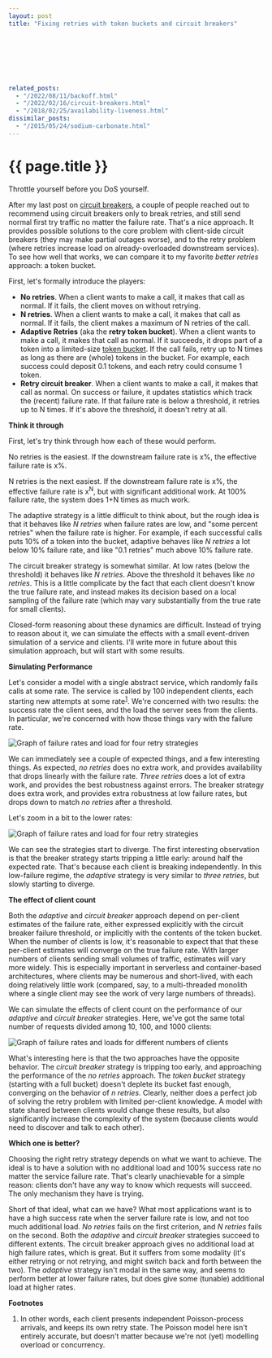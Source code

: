 ```yaml
---
layout: post
title: "Fixing retries with token buckets and circuit breakers"








related_posts:
  - "/2022/08/11/backoff.html"
  - "/2022/02/16/circuit-breakers.html"
  - "/2018/02/25/availability-liveness.html"
dissimilar_posts:
  - "/2015/05/24/sodium-carbonate.html"
---
```

{{ page.title }}
================

<p class="meta">Throttle yourself before you DoS yourself.</p>

After my last post on [circuit breakers](https://brooker.co.za/blog/2022/02/16/circuit-breakers.html), a couple of people reached out to recommend using circuit breakers only to break retries, and still send normal first try traffic no matter the failure rate. That's a nice approach. It provides possible solutions to the core problem with client-side circuit breakers (they may make partial outages worse), and to the retry problem (where retries increase load on already-overloaded downstream services). To see how well that works, we can compare it to my favorite *better retries* approach: a token bucket.

First, let's formally introduce the players:

* **No retries**. When a client wants to make a call, it makes that call as normal. If it fails, the client moves on without retrying.
* **N retries**. When a client wants to make a call, it makes that call as normal. If it fails, the client makes a maximum of N retries of the call.
* **Adaptive Retries** (aka the **retry token bucket**). When a client wants to make a call, it makes that call as normal. If it succeeds, it drops part of a token into a limited-size [token bucket](https://en.wikipedia.org/wiki/Token_bucket). If the call fails, retry up to N times as long as there are (whole) tokens in the bucket. For example, each success could deposit 0.1 tokens, and each retry could consume 1 token.
* **Retry circuit breaker**. When a client wants to make a call, it makes that call as normal. On success or failure, it updates statistics which track the (recent) failure rate. If that failure rate is below a threshold, it retries up to N times. If it's above the threshold, it doesn't retry at all.

**Think it through**

First, let's try think through how each of these would perform.

No retries is the easiest. If the downstream failure rate is x%, the effective failure rate is x%.

N retries is the next easiest. If the downstream failure rate is x%, the effective failure rate is x<sup>N</sup>, but with significant additional work. At 100% failure rate, the system does 1+N times as much work.

The adaptive strategy is a little difficult to think about, but the rough idea is that it behaves like *N retries* when failure rates are low, and "some percent retries" when the failure rate is higher. For example, if each successful calls puts 10% of a token into the bucket, adaptive behaves like *N retries* a lot below 10% failure rate, and like "0.1 retries" much above 10% failure rate.

The circuit breaker strategy is somewhat similar. At low rates (below the threshold) it behaves like *N retries*. Above the threshold it behaves like *no retries*. This is a little complicate by the fact that each client doesn't know the true failure rate, and instead makes its decision based on a local sampling of the failure rate (which may vary substantially from the true rate for small clients).

Closed-form reasoning about these dynamics are difficult. Instead of trying to reason about it, we can simulate the effects with a small event-driven simulation of a service and clients. I'll write more in future about this simulation approach, but will start with some results.

**Simulating Performance**

Let's consider a model with a single abstract service, which randomly fails calls at some rate. The service is called by 100 independent clients, each starting new attempts at some rate<sup>[1](#foot1)</sup>. We're concerned with two results: the success rate the client sees, and the load the server sees from the clients. In particular, we're concerned with how those things vary with the failure rate.

![Graph of failure rates and load for four retry strategies](https://mbrooker-blog-images.s3.amazonaws.com/retry_simulation_results.png)

We can immediately see a couple of expected things, and a few interesting things. As expected, *no retries* does no extra work, and provides availability that drops linearly with the failure rate. *Three retries* does a lot of extra work, and provides the best robustness against errors. The breaker strategy does extra work, and provides extra robustness at low failure rates, but drops down to match *no retries* after a threshold.

Let's zoom in a bit to the lower rates:

![Graph of failure rates and load for four retry strategies](https://mbrooker-blog-images.s3.amazonaws.com/retry_simulation_results_zoomed.png)

We can see the strategies start to diverge. The first interesting observation is that the breaker strategy starts tripping a little early: around half the expected rate. That's because each client is breaking independently. In this low-failure regime, the *adaptive* strategy is very similar to *three retries*, but slowly starting to diverge.

**The effect of client count**

Both the *adaptive* and *circuit breaker* approach depend on per-client estimates of the failure rate, either expressed explicitly with the circuit breaker failure threshold, or implicitly with the contents of the token bucket. When the number of clients is low, it's reasonable to expect that that these per-client estimates will converge on the true failure rate. With larger numbers of clients sending small volumes of traffic, estimates will vary more widely. This is especially important in serverless and container-based architectures, where clients may be numerous and short-lived, with each doing relatively little work (compared, say, to a multi-threaded monolith where a single client may see the work of very large numbers of threads).

We can simulate the effects of client count on the performance of our *adaptive* and *circuit breaker* strategies. Here, we've got the same total number of requests divided among 10, 100, and 1000 clients:

![Graph of failure rates and loads for different numbers of clients](https://mbrooker-blog-images.s3.amazonaws.com/retry_simulation_results_clients.png)

What's interesting here is that the two approaches have the opposite behavior. The *circuit breaker* strategy is tripping too early, and approaching the performance of the *no retries* approach. The *token bucket* strategy (starting with a full bucket) doesn't deplete its bucket fast enough, converging on the behavior of *n retries*. Clearly, neither does a perfect job of solving the retry problem with limited per-client knowledge. A model with state shared between clients would change these results, but also significantly increase the complexity of the system (because clients would need to discover and talk to each other).

**Which one is better?**

Choosing the right retry strategy depends on what we want to achieve. The ideal is to have a solution with no additional load and 100% success rate no matter the service failure rate. That's clearly unachievable for a simple reason: clients don't have any way to know which requests will succeed. The only mechanism they have is trying.

Short of that ideal, what can we have? What most applications want is to have a high success rate when the server failure rate is low, and not too much additional load. *No retries* fails on the first criterion, and *N retries* fails on the second. Both the *adaptive* and *circuit breaker* strategies succeed to different extents. The circuit breaker approach gives no additional load at high failure rates, which is great. But it suffers from some modality (it's either retrying or not retrying, and might switch back and forth between the two). The *adaptive* strategy isn't modal in the same way, and seems to perform better at lower failure rates, but does give some (tunable) additional load at higher rates.

**Footnotes**

 1. <a name="foot1"></a> In other words, each client presents independent Poisson-process arrivals, and keeps its own retry state. The Poisson model here isn't entirely accurate, but doesn't matter because we're not (yet) modelling overload or concurrency.